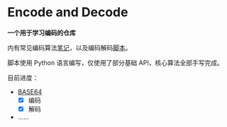 # Encode and Decode
**一个用于学习编码的仓库**

内有常见编码算法[笔记](./note.md)，以及编码解码[脚本](./src/)。

脚本使用 Python 语言编写，仅使用了部分基础 API，核心算法全部手写完成。

目前进度：
  - [BASE64](./src/base64.py)
    - [x] 编码
    - [x] 解码
  - ......

